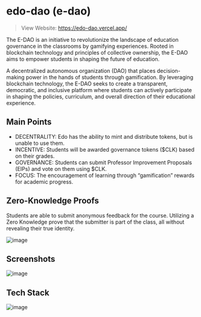 # edo-dao (e-dao)

> View Website: https://edo-dao.vercel.app/

The E-DAO is an initiative to revolutionize the landscape of education governance in the classrooms by gamifying experiences. Rooted in blockchain technology and principles of collective ownership, the E-DAO aims to empower students in shaping the future of education.

A decentralized autonomous organization (DAO) that places decision-making power in the hands of students through gamification. By leveraging blockchain technology, the E-DAO seeks to create a transparent, democratic, and inclusive platform where students can actively participate in shaping the policies, curriculum, and overall direction of their educational experience.

## Main Points
- DECENTRALITY: Edo has the ability to mint and distribute tokens, but is unable to use them.
- INCENTIVE: Students will be awarded governance tokens ($CLK) based on their grades.
- GOVERNANCE: Students can submit Professor Improvement Proposals (EIPs) and vote on them using $CLK.
- FOCUS: The encouragement of learning through “gamification” rewards for academic progress.

## Zero-Knowledge Proofs
Students are able to submit anonymous feedback for the course. Utilizing a Zero Knowledge prove that the submitter is part of the class, all without revealing their true identity.

![image](https://github.com/user-attachments/assets/f9012715-d2c4-42cb-9202-f4778dffc4fa)

## Screenshots
![image](https://github.com/user-attachments/assets/359ef7bc-f43d-4ee2-80c4-bf267e5a5c46)

## Tech Stack
![image](https://github.com/user-attachments/assets/32a2b614-06a9-451c-a353-04a3e2065148)
